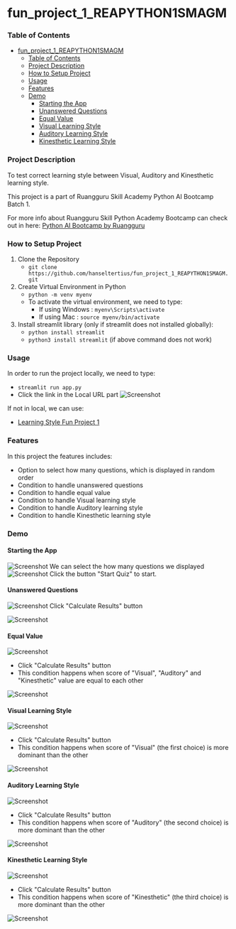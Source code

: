# fun_project_1_REAPYTHON1SMAGM

### Table of Contents

- [fun_project_1_REAPYTHON1SMAGM](#fun_project_1_reapython1smagm)
  - [Table of Contents](#table-of-contents)
  - [Project Description](#project-description)
  - [How to Setup Project](#how-to-setup-project)
  - [Usage](#usage)
  - [Features](#features)
  - [Demo](#demo)
    - [Starting the App](#starting-the-app)
    - [Unanswered Questions](#unanswered-questions)
    - [Equal Value](#equal-value)
    - [Visual Learning Style](#visual-learning-style)
    - [Auditory Learning Style](#auditory-learning-style)
    - [Kinesthetic Learning Style](#kinesthetic-learning-style)

### Project Description

To test correct learning style between Visual, Auditory and Kinesthetic learning
style.

This project is a part of Ruangguru Skill Academy Python AI Bootcamp Batch 1.

For more info about Ruangguru Skill Python Academy Bootcamp can check out in
here: [Python AI Bootcamp by Ruangguru](https://rea.ruangguru.com/python-ai)

### How to Setup Project

1. Clone the Repository
   - `git clone https://github.com/hanseltertius/fun_project_1_REAPYTHON1SMAGM.git`
2. Create Virtual Environment in Python
   - `python -m venv myenv`
   - To activate the virtual environment, we need to type:
     - If using Windows : `myenv\Scripts\activate`
     - If using Mac : `source myenv/bin/activate`
3. Install streamlit library (only if streamlit does not installed globally):
   - `python install streamlit`
   - `python3 install streamlit` (if above command does not work)

### Usage

In order to run the project locally, we need to type:

- `streamlit run app.py`
- Click the link in the Local URL part
  ![Screenshot](screenshots/Running%20the%20project%20in%20localhost.png)

If not in local, we can use:

- [Learning Style Fun Project 1](https://learning-style-fun-project.streamlit.app/)

### Features

In this project the features includes:

- Option to select how many questions, which is displayed in random order
- Condition to handle unanswered questions
- Condition to handle equal value
- Condition to handle Visual learning style
- Condition to handle Auditory learning style
- Condition to handle Kinesthetic learning style

### Demo

#### Starting the App

![Screenshot](screenshots/Select%20Box%20Choices.png) We can select the how many
questions we displayed ![Screenshot](screenshots/How%20to%20Start%20Quiz.png)
Click the button "Start Quiz" to start.

#### Unanswered Questions

![Screenshot](screenshots/Unanswered%20Question.png) Click "Calculate Results"
button

![Screenshot](screenshots/Unanswered%20Question%20Result.png)

#### Equal Value

![Screenshot](screenshots/Equal%20Value%20Answer.png)

- Click "Calculate Results" button
- This condition happens when score of "Visual", "Auditory" and "Kinesthetic"
  value are equal to each other

![Screenshot](screenshots/Equal%20Value%20Result.png)

#### Visual Learning Style

![Screenshot](screenshots/Visual%20Answer.png)

- Click "Calculate Results" button
- This condition happens when score of "Visual" (the first choice) is more
  dominant than the other

![Screenshot](screenshots/Visual%20Result.png)

#### Auditory Learning Style

![Screenshot](screenshots/Auditory%20Answer.png)

- Click "Calculate Results" button
- This condition happens when score of "Auditory" (the second choice) is more
  dominant than the other

![Screenshot](screenshots/Auditory%20Result.png)

#### Kinesthetic Learning Style

![Screenshot](screenshots/Kinesthetic%20Answer.png)

- Click "Calculate Results" button
- This condition happens when score of "Kinesthetic" (the third choice) is more
  dominant than the other

![Screenshot](screenshots/Kinesthetic%20Result.png)
